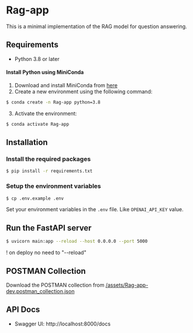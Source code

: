 # Rag-app

This is a minimal implementation of the RAG model for question answering.

## Requirements

- Python 3.8 or later

#### Install Python using MiniConda

1) Download and install MiniConda from [here](https://docs.anaconda.com/free/miniconda/#quick-command-line-install)
2) Create a new environment using the following command:
```bash
$ conda create -n Rag-app python=3.8
```
3) Activate the environment:
```bash
$ conda activate Rag-app
```

## Installation

### Install the required packages

```bash
$ pip install -r requirements.txt
```

### Setup the environment variables

```bash
$ cp .env.example .env
```

Set your environment variables in the `.env` file. Like `OPENAI_API_KEY` value.

## Run the FastAPI server

```bash
$ uvicorn main:app --reload --host 0.0.0.0 --port 5000
```
! on deploy no need to "--reload"
## POSTMAN Collection

Download the POSTMAN collection from [/assets/Rag-app-dev.postman_collection.json](/assets/mini-rag-dev.postman_collection.json)

## API Docs

- Swagger UI: http://localhost:8000/docs
